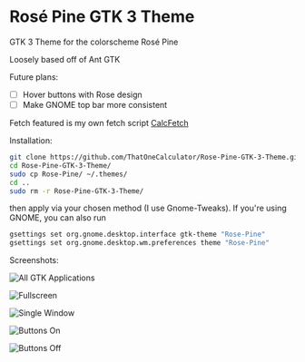 # Rosé Pine GTK 3 Theme
 GTK 3 Theme for the colorscheme Rosé Pine

Loosely based off of Ant GTK

Future plans:

- [ ] Hover buttons with Rose design
- [ ] Make GNOME top bar more consistent

Fetch featured is my own fetch script [CalcFetch](https://github.com/ThatOneCalculator/CalcFetch/)

Installation:

```sh
git clone https://github.com/ThatOneCalculator/Rose-Pine-GTK-3-Theme.git
cd Rose-Pine-GTK-3-Theme/
sudo cp Rose-Pine/ ~/.themes/
cd ..
sudo rm -r Rose-Pine-GTK-3-Theme/

```



then apply via your chosen method (I use Gnome-Tweaks).  If you're using GNOME, you can also run

```sh
gsettings set org.gnome.desktop.interface gtk-theme "Rose-Pine"
gsettings set org.gnome.desktop.wm.preferences theme "Rose-Pine"

```



Screenshots:

![All GTK Applications](https://cdn.discordapp.com/attachments/671117418189422594/751990416169107506/Rose-Screenshot_000.png)

![Fullscreen](https://cdn.discordapp.com/attachments/635625917623828520/750116874980818964/unknown.png)

![Single Window](https://camo.githubusercontent.com/34fc850da9909e0e684090da38b7d1c5ee07968a/68747470733a2f2f692e696d6775722e636f6d2f746c5a743158382e706e67)

![Buttons On](https://i.imgur.com/liNeNpf.png)

![Buttons Off](https://i.imgur.com/xYurQaL.png)
